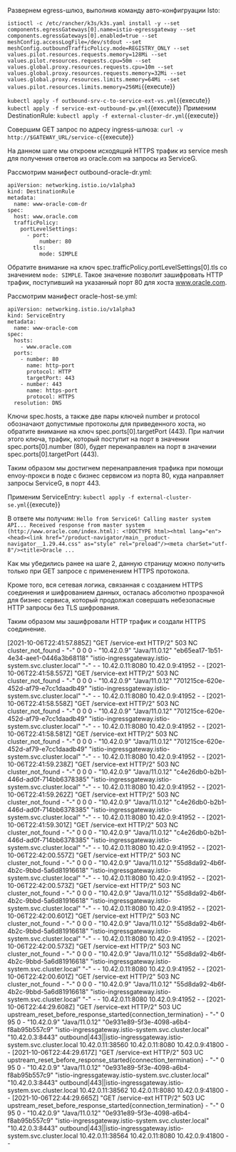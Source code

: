 
Развернем egress-шлюз, выполнив команду авто-конфигруации Isto:

`istioctl -c /etc/rancher/k3s/k3s.yaml install -y --set components.egressGateways[0].name=istio-egressgateway --set components.egressGateways[0].enabled=true --set meshConfig.accessLogFile=/dev/stdout --set meshConfig.outboundTrafficPolicy.mode=REGISTRY_ONLY --set values.pilot.resources.requests.memory=128Mi --set values.pilot.resources.requests.cpu=50m --set values.global.proxy.resources.requests.cpu=10m --set values.global.proxy.resources.requests.memory=32Mi --set values.global.proxy.resources.limits.memory=64Mi --set values.pilot.resources.limits.memory=256Mi`{{execute}}

`kubectl apply -f outbound-srv-c-to-service-ext-vs.yml`{{execute}}
`kubectl apply -f service-ext-outbound-gw.yml`{{execute}}
Применим DestinationRule:
`kubectl apply -f external-cluster-dr.yml`{{execute}}




Совершим GET запрос по адресу ingress-шлюза:
`curl -v http://$GATEWAY_URL/service-c`{{execute}}

На данном шаге мы откроем исходящий HTTPS трафик из service mesh для получения ответов из oracle.com на запросы из ServiceG.

Рассмотрим манифест outbound-oracle-dr.yml:
```
apiVersion: networking.istio.io/v1alpha3
kind: DestinationRule
metadata:
  name: www-oracle-com-dr
spec:
  host: www.oracle.com
  trafficPolicy:
    portLevelSettings:
      - port:
          number: 80
        tls:
          mode: SIMPLE
```

Обратите внимание на ключ spec.trafficPolicy.portLevelSettings[0].tls со значением `mode: SIMPLE`. Такое значение позволит зашифровать HTTP трафик, поступивший на указанный порт 80 для хоста www.oracle.com.

Рассмотрим манифест oracle-host-se.yml:
```
apiVersion: networking.istio.io/v1alpha3
kind: ServiceEntry
metadata:
  name: www-oracle-com
spec:
  hosts:
    - www.oracle.com
  ports:
    - number: 80
      name: http-port
      protocol: HTTP
      targetPort: 443
    - number: 443
      name: https-port
      protocol: HTTPS
  resolution: DNS
```

Ключи spec.hosts, а также две пары ключей number и protocol обозначают допустимые протоколы для приведенного хоста, но обратите внимание на ключ spec.ports[0].targetPort (443). При налчии этого ключа, трафик, который поступит на порт в значении spec.ports[0].number (80), будет перенаправлен на порт в значении spec.ports[0].targetPort (443).

Таким образом мы достигнем перенаправления трафика при помощи envoy-прокси в поде с бизнес сервисом из порта 80, куда направляет запросы ServiceG, в порт 443.



Применим ServiceEntry:
`kubectl apply -f external-cluster-se.yml`{{execute}}



В ответе мы получим:
`Hello from ServiceG! Calling master system API... Received response from master system (http://www.oracle.com/index.html): <!DOCTYPE html><html lang="en"><head><link href="/product-navigator/main__product-navigator__1.29.44.css" as="style" rel="preload"/><meta charSet="utf-8"/><title>Oracle ...`

Как мы убедились ранее на шаге 2, данную страницу можно получить только при GET запросе с применением HTTPS протокола.

Кроме того, вся сетевая логика, связанная с созданием HTTPS соединения и шифрованием данных, осталась абсолютно прозрачной для бизнес сервиса, который продолжал совершать небезопасные HTTP запросы без TLS шифрования.

Таким образом мы зашифровали HTTP трафик и создали HTTPS соединение.


[2021-10-06T22:41:57.885Z] "GET /service-ext HTTP/2" 503 NC cluster_not_found - "-" 0 0 0 - "10.42.0.9" "Java/11.0.12" "eb65ea17-1b51-4e34-aee1-0446a3b68118" "istio-ingressgateway.istio-system.svc.cluster.local" "-" - - 10.42.0.11:8080 10.42.0.9:41952 - -
[2021-10-06T22:41:58.557Z] "GET /service-ext HTTP/2" 503 NC cluster_not_found - "-" 0 0 0 - "10.42.0.9" "Java/11.0.12" "701215ce-620e-452d-af79-e7cc1daadb49" "istio-ingressgateway.istio-system.svc.cluster.local" "-" - - 10.42.0.11:8080 10.42.0.9:41952 - -
[2021-10-06T22:41:58.558Z] "GET /service-ext HTTP/2" 503 NC cluster_not_found - "-" 0 0 0 - "10.42.0.9" "Java/11.0.12" "701215ce-620e-452d-af79-e7cc1daadb49" "istio-ingressgateway.istio-system.svc.cluster.local" "-" - - 10.42.0.11:8080 10.42.0.9:41952 - -
[2021-10-06T22:41:58.581Z] "GET /service-ext HTTP/2" 503 NC cluster_not_found - "-" 0 0 0 - "10.42.0.9" "Java/11.0.12" "701215ce-620e-452d-af79-e7cc1daadb49" "istio-ingressgateway.istio-system.svc.cluster.local" "-" - - 10.42.0.11:8080 10.42.0.9:41952 - -
[2021-10-06T22:41:59.238Z] "GET /service-ext HTTP/2" 503 NC cluster_not_found - "-" 0 0 0 - "10.42.0.9" "Java/11.0.12" "c4e26db0-b2b1-446d-ad0f-714bb6378385" "istio-ingressgateway.istio-system.svc.cluster.local" "-" - - 10.42.0.11:8080 10.42.0.9:41952 - -
[2021-10-06T22:41:59.262Z] "GET /service-ext HTTP/2" 503 NC cluster_not_found - "-" 0 0 0 - "10.42.0.9" "Java/11.0.12" "c4e26db0-b2b1-446d-ad0f-714bb6378385" "istio-ingressgateway.istio-system.svc.cluster.local" "-" - - 10.42.0.11:8080 10.42.0.9:41952 - -
[2021-10-06T22:41:59.301Z] "GET /service-ext HTTP/2" 503 NC cluster_not_found - "-" 0 0 0 - "10.42.0.9" "Java/11.0.12" "c4e26db0-b2b1-446d-ad0f-714bb6378385" "istio-ingressgateway.istio-system.svc.cluster.local" "-" - - 10.42.0.11:8080 10.42.0.9:41952 - -
[2021-10-06T22:42:00.557Z] "GET /service-ext HTTP/2" 503 NC cluster_not_found - "-" 0 0 0 - "10.42.0.9" "Java/11.0.12" "55d8da92-4b6f-4b2c-9bbd-5a6d81916618" "istio-ingressgateway.istio-system.svc.cluster.local" "-" - - 10.42.0.11:8080 10.42.0.9:41952 - -
[2021-10-06T22:42:00.573Z] "GET /service-ext HTTP/2" 503 NC cluster_not_found - "-" 0 0 0 - "10.42.0.9" "Java/11.0.12" "55d8da92-4b6f-4b2c-9bbd-5a6d81916618" "istio-ingressgateway.istio-system.svc.cluster.local" "-" - - 10.42.0.11:8080 10.42.0.9:41952 - -
[2021-10-06T22:42:00.601Z] "GET /service-ext HTTP/2" 503 NC cluster_not_found - "-" 0 0 0 - "10.42.0.9" "Java/11.0.12" "55d8da92-4b6f-4b2c-9bbd-5a6d81916618" "istio-ingressgateway.istio-system.svc.cluster.local" "-" - - 10.42.0.11:8080 10.42.0.9:41952 - -
[2021-10-06T22:42:00.573Z] "GET /service-ext HTTP/2" 503 NC cluster_not_found - "-" 0 0 0 - "10.42.0.9" "Java/11.0.12" "55d8da92-4b6f-4b2c-9bbd-5a6d81916618" "istio-ingressgateway.istio-system.svc.cluster.local" "-" - - 10.42.0.11:8080 10.42.0.9:41952 - -
[2021-10-06T22:42:00.601Z] "GET /service-ext HTTP/2" 503 NC cluster_not_found - "-" 0 0 0 - "10.42.0.9" "Java/11.0.12" "55d8da92-4b6f-4b2c-9bbd-5a6d81916618" "istio-ingressgateway.istio-system.svc.cluster.local" "-" - - 10.42.0.11:8080 10.42.0.9:41952 - -
[2021-10-06T22:44:29.608Z] "GET /service-ext HTTP/2" 503 UC upstream_reset_before_response_started{connection_termination} - "-" 0 95 0 - "10.42.0.9" "Java/11.0.12" "0e931e89-5f3e-4098-a6b4-f8ab95b557c9" "istio-ingressgateway.istio-system.svc.cluster.local" "10.42.0.3:8443" outbound|443||istio-ingressgateway.istio-system.svc.cluster.local 10.42.0.11:38560 10.42.0.11:8080 10.42.0.9:41800 - -
[2021-10-06T22:44:29.617Z] "GET /service-ext HTTP/2" 503 UC upstream_reset_before_response_started{connection_termination} - "-" 0 95 0 - "10.42.0.9" "Java/11.0.12" "0e931e89-5f3e-4098-a6b4-f8ab95b557c9" "istio-ingressgateway.istio-system.svc.cluster.local" "10.42.0.3:8443" outbound|443||istio-ingressgateway.istio-system.svc.cluster.local 10.42.0.11:38562 10.42.0.11:8080 10.42.0.9:41800 - -
[2021-10-06T22:44:29.665Z] "GET /service-ext HTTP/2" 503 UC upstream_reset_before_response_started{connection_termination} - "-" 0 95 0 - "10.42.0.9" "Java/11.0.12" "0e931e89-5f3e-4098-a6b4-f8ab95b557c9" "istio-ingressgateway.istio-system.svc.cluster.local" "10.42.0.3:8443" outbound|443||istio-ingressgateway.istio-system.svc.cluster.local 10.42.0.11:38564 10.42.0.11:8080 10.42.0.9:41800 - -